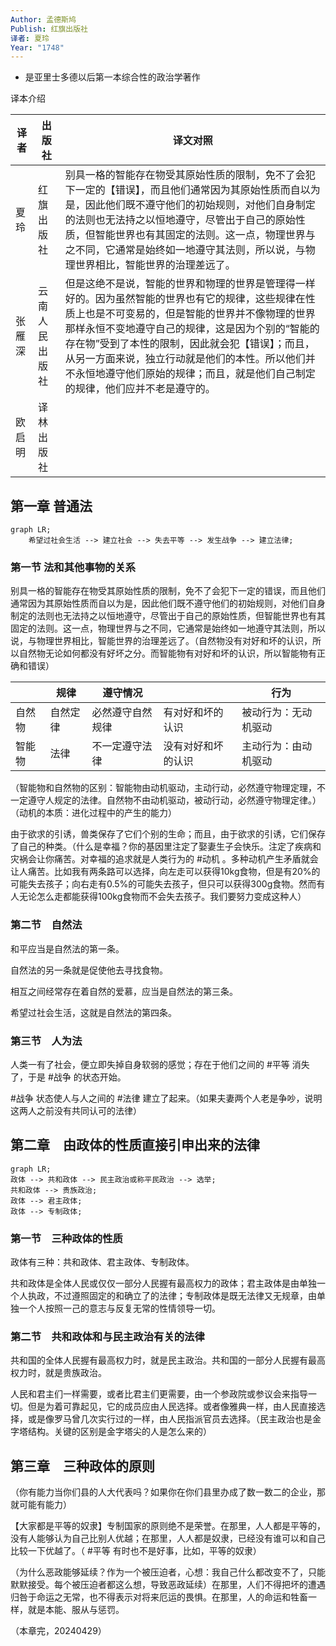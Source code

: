 ```yaml
---
Author: 孟德斯鸠
Publish: 红旗出版社
译者: 夏玲
Year: "1748"
---
```

- 是亚里士多德以后第一本综合性的政治学著作

译本介绍

| 译者  | 出版社     | 译文对照                                                                                                                                                                                             |
| --- | ------- | ------------------------------------------------------------------------------------------------------------------------------------------------------------------------------------------------ |
| 夏玲  | 红旗出版社   | 别具一格的智能存在物受其原始性质的限制，免不了会犯下一定的【错误】，而且他们通常因为其原始性质而自以为是，因此他们既不遵守他们的初始规则，对他们自身制定的法则也无法持之以恒地遵守，尽管出于自己的原始性质，但智能世界也有其固定的法则。这一点，物理世界与之不同，它通常是始终如一地遵守其法则，所以说，与物理世界相比，智能世界的治理差远了。                          |
| 张雁深 | 云南人民出版社 | 但是这绝不是说，智能的世界和物理的世界是管理得一样好的。因为虽然智能的世界也有它的规律，这些规律在性质上也是不可变易的，但是智能的世界并不像物理的世界那样永恒不变地遵守自己的规律，这是因为个别的“智能的存在物”受到了本性的限制，因此就会犯【错误】；而且，从另一方面来说，独立行动就是他们的本性。所以他们并不永恒地遵守他们原始的规律；而且，就是他们自己制定的规律，他们应并不老是遵守的。 |
| 欧启明 | 译林出版社   |                                                                                                                                                                                                  |
## 第一章 普通法

```mermaid
graph LR;
	希望过社会生活 --> 建立社会 --> 失去平等 --> 发生战争 --> 建立法律;
```

### 第一节 法和其他事物的关系

别具一格的智能存在物受其原始性质的限制，免不了会犯下一定的错误，而且他们通常因为其原始性质而自以为是，因此他们既不遵守他们的初始规则，对他们自身制定的法则也无法持之以恒地遵守，尽管出于自己的原始性质，但智能世界也有其固定的法则。这一点，物理世界与之不同，它通常是始终如一地遵守其法则，所以说，与物理世界相比，智能世界的治理差远了。（自然物没有对好和坏的认识，所以自然物无论如何都没有好坏之分。而智能物有对好和坏的认识，所以智能物有正确和错误）

|     | 规律   | 遵守情况     |           | 行为         |
| --- | ---- | -------- | --------- | ---------- |
| 自然物 | 自然定律 | 必然遵守自然规律 | 有对好和坏的认识  | 被动行为：无动机驱动 |
| 智能物 | 法律   | 不一定遵守法律  | 没有对好和坏的认识 | 主动行为：由动机驱动 |
（智能物和自然物的区别：智能物由动机驱动，主动行动，必然遵守物理定理，不一定遵守人规定的法律。自然物不由动机驱动，被动行动，必然遵守物理定律。）（动机的本质：进化过程中的产生的能力）

由于欲求的引诱，兽类保存了它们个别的生命；而且，由于欲求的引诱，它们保存了自己的种类。（什么是幸福？你的基因里注定了娶妻生子会快乐。注定了疾病和灾祸会让你痛苦。对幸福的追求就是人类行为的 #动机 。多种动机产生矛盾就会让人痛苦。比如我有两条路可以选择，向左走可以获得10kg食物，但是有20%的可能失去孩子；向右走有0.5%的可能失去孩子，但只可以获得300g食物。然而有人无论怎么走都能获得100kg食物而不会失去孩子。我们要努力变成这种人）

### 第二节　自然法

和平应当是自然法的第一条。

自然法的另一条就是促使他去寻找食物。

相互之间经常存在着自然的爱慕，应当是自然法的第三条。

希望过社会生活，这就是自然法的第四条。

### 第三节　人为法

人类一有了社会，便立即失掉自身软弱的感觉；存在于他们之间的 #平等 消失了，于是 #战争 的状态开始。

#战争 状态使人与人之间的 #法律 建立了起来。（如果夫妻两个人老是争吵，说明这两人之前没有共同认可的法律）

## 第二章　由政体的性质直接引申出来的法律

```mermaid
graph LR;
政体 --> 共和政体 --> 民主政治或称平民政治 --> 选举;
共和政体 --> 贵族政治;
政体 --> 君主政体;
政体 --> 专制政体;
```

### 第一节　三种政体的性质

政体有三种：共和政体、君主政体、专制政体。

共和政体是全体人民或仅仅一部分人民握有最高权力的政体；君主政体是由单独一个人执政，不过遵照固定的和确立了的法律；专制政体是既无法律又无规章，由单独一个人按照一己的意志与反复无常的性情领导一切。

### 第二节　共和政体和与民主政治有关的法律

共和国的全体人民握有最高权力时，就是民主政治。共和国的一部分人民握有最高权力时，就是贵族政治。

人民和君主们一样需要，或者比君主们更需要，由一个参政院或参议会来指导一切。但是为着可靠起见，它的成员应由人民选择。或者像雅典一样，由人民直接选择，或是像罗马曾几次实行过的一样，由人民指派官员去选择。（民主政治也是金字塔结构。关键的区别是金字塔尖的人是怎么来的）

## 第三章　三种政体的原则
（你有能力当你们县的人大代表吗？如果你在你们县里办成了数一数二的企业，那就可能有能力）

【大家都是平等的奴隶】专制国家的原则绝不是荣誉。在那里，人人都是平等的，没有人能够认为自己比别人优越；在那里，人人都是奴隶，已经没有谁可以和自己比较一下优越了。（ #平等 有时也不是好事，比如，平等的奴隶）

（为什么恶政能够延续？作为一个被压迫者，心想：我自己什么都改变不了，只能默默接受。每个被压迫者都这么想，导致恶政延续）在那里，人们不得把坏的遭遇归咎于命运之无常，也不得表示对将来厄运的畏惧。在那里，人的命运和牲畜一样，就是本能、服从与惩罚。

（本章完，20240429）